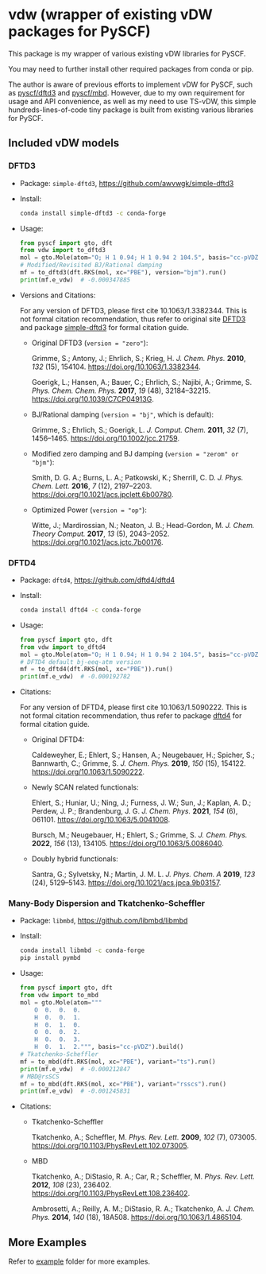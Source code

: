 # vdw (wrapper of existing vDW packages for PySCF)

This package is my wrapper of various existing vDW libraries for PySCF.

You may need to further install other required packages from conda or pip.

The author is aware of previous efforts to implement vDW for PySCF, such as [pyscf/dftd3](https://github.com/pyscf/dftd3)
and [pyscf/mbd](https://github.com/pyscf/mbd). However, due to my own requirement for usage and API convenience, as well
as my need to use TS-vDW, this simple hundreds-lines-of-code tiny package is built from existing various libraries
for PySCF.

## Included vDW models

### DFTD3

* Package: `simple-dftd3`, https://github.com/awvwgk/simple-dftd3
* Install:
  ```bash
  conda install simple-dftd3 -c conda-forge
  ```
* Usage:
  ```python
  from pyscf import gto, dft
  from vdw import to_dftd3
  mol = gto.Mole(atom="O; H 1 0.94; H 1 0.94 2 104.5", basis="cc-pVDZ").build()
  # Modified/Revisited BJ/Rational damping
  mf = to_dftd3(dft.RKS(mol, xc="PBE"), version="bjm").run()
  print(mf.e_vdw)  # -0.000347885
  ```

* Versions and Citations:
      
  For any version of DFTD3, please first cite 10.1063/1.3382344. This is not formal citation recommendation,
  thus refer to original site [DFTD3](https://www.chemie.uni-bonn.de/pctc/mulliken-center/software/dft-d3/)
  and package [simple-dftd3](https://github.com/awvwgk/simple-dftd3) for formal citation guide.
      
  * Original DFTD3 (`version = "zero"`):
      
    Grimme, S.; Antony, J.; Ehrlich, S.; Krieg, H. *J. Chem. Phys.* **2010**, *132* (15), 154104.
    https://doi.org/10.1063/1.3382344.
    
    Goerigk, L.; Hansen, A.; Bauer, C.; Ehrlich, S.; Najibi, A.; Grimme, S.
    *Phys. Chem. Chem. Phys.* **2017**, *19* (48), 32184–32215. https://doi.org/10.1039/C7CP04913G.

  * BJ/Rational damping (`version = "bj"`, which is default):
        
    Grimme, S.; Ehrlich, S.; Goerigk, L. *J. Comput. Chem.* **2011**, *32* (7), 1456–1465.
    https://doi.org/10.1002/jcc.21759.
        
  * Modified zero damping and BJ damping (`version = "zerom" or "bjm"`):

    Smith, D. G. A.; Burns, L. A.; Patkowski, K.; Sherrill, C. D.
    *J. Phys. Chem. Lett.* **2016**, *7* (12), 2197–2203. https://doi.org/10.1021/acs.jpclett.6b00780.

  * Optimized Power (`version = "op"`):
    
    Witte, J.; Mardirossian, N.; Neaton, J. B.; Head-Gordon, M.
    *J. Chem. Theory Comput.* **2017**, *13* (5), 2043–2052. https://doi.org/10.1021/acs.jctc.7b00176.

### DFTD4

* Package: `dftd4`, https://github.com/dftd4/dftd4
* Install:
  ```bash
  conda install dftd4 -c conda-forge
  ```
* Usage:
  ```python
  from pyscf import gto, dft
  from vdw import to_dftd4
  mol = gto.Mole(atom="O; H 1 0.94; H 1 0.94 2 104.5", basis="cc-pVDZ").build()
  # DFTD4 default bj-eeq-atm version
  mf = to_dftd4(dft.RKS(mol, xc="PBE")).run()
  print(mf.e_vdw)  # -0.000192782
  ```

* Citations:
      
  For any version of DFTD4, please first cite 10.1063/1.5090222. This is not formal citation recommendation,
  thus refer to package [dftd4](https://github.com/dftd4/dftd4) for formal citation guide.

  * Original DFTD4:
    
    Caldeweyher, E.; Ehlert, S.; Hansen, A.; Neugebauer, H.; Spicher, S.; Bannwarth, C.; Grimme, S.
    *J. Chem. Phys.* **2019**, *150* (15), 154122. https://doi.org/10.1063/1.5090222.

  * Newly SCAN related functionals:

    Ehlert, S.; Huniar, U.; Ning, J.; Furness, J. W.; Sun, J.; Kaplan, A. D.; Perdew, J. P.; Brandenburg, J. G.
    *J. Chem. Phys.* **2021**, *154* (6), 061101. https://doi.org/10.1063/5.0041008.

    Bursch, M.; Neugebauer, H.; Ehlert, S.; Grimme, S.
    *J. Chem. Phys.* **2022**, *156* (13), 134105. https://doi.org/10.1063/5.0086040.

  * Doubly hybrid functionals:

    Santra, G.; Sylvetsky, N.; Martin, J. M. L.
    *J. Phys. Chem. A* **2019**, *123* (24), 5129–5143. https://doi.org/10.1021/acs.jpca.9b03157.

### Many-Body Dispersion and Tkatchenko-Scheffler

* Package: `libmbd`, https://github.com/libmbd/libmbd
* Install:
  ```bash
  conda install libmbd -c conda-forge
  pip install pymbd
  ```

* Usage:
  ```python
  from pyscf import gto, dft
  from vdw import to_mbd
  mol = gto.Mole(atom="""
      O  0.  0.  0.
      H  0.  0.  1.
      H  0.  1.  0.
      O  0.  0.  2.
      H  0.  0.  3.
      H  0.  1.  2.""", basis="cc-pVDZ").build()
  # Tkatchenko-Scheffler 
  mf = to_mbd(dft.RKS(mol, xc="PBE"), variant="ts").run()
  print(mf.e_vdw)  # -0.000212847
  # MBD@rsSCS
  mf = to_mbd(dft.RKS(mol, xc="PBE"), variant="rsscs").run()
  print(mf.e_vdw)  # -0.001245831
  ```

* Citations:

  * Tkatchenko-Scheffler

    Tkatchenko, A.; Scheffler, M.
    *Phys. Rev. Lett.* **2009**, *102* (7), 073005. https://doi.org/10.1103/PhysRevLett.102.073005.

  * MBD

    Tkatchenko, A.; DiStasio, R. A.; Car, R.; Scheffler, M.
    *Phys. Rev. Lett.* **2012**, *108* (23), 236402. https://doi.org/10.1103/PhysRevLett.108.236402.

    Ambrosetti, A.; Reilly, A. M.; DiStasio, R. A.; Tkatchenko, A.
    *J. Chem. Phys.* **2014**, *140* (18), 18A508. https://doi.org/10.1063/1.4865104.
  
## More Examples

Refer to [example](example) folder for more examples.
